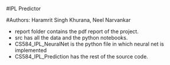 #IPL Predictor

#Authors: Haramrit Singh Khurana, Neel Narvankar

- report folder contains the pdf report of the project.
- src has all the data and the python notebooks. 
- CS584_IPL_NeuralNet is the python file in which neural net is implemented
- CS584_IPL_Prediction has the rest of the source code. 
